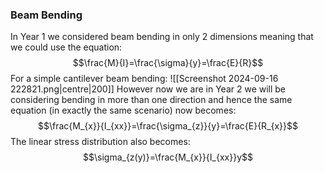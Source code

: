 ### Beam Bending
In Year 1 we considered beam bending in only 2 dimensions meaning that we could use the equation:
$$\frac{M}{I}=\frac{\sigma}{y}=\frac{E}{R}$$
For a simple cantilever beam bending:
![[Screenshot 2024-09-16 222821.png|centre|200]]
However now we are in Year 2 we will be considering bending in more than one direction and hence the same equation (in exactly the same scenario) now becomes:
$$\frac{M_{x}}{I_{xx}}=\frac{\sigma_{z}}{y}=\frac{E}{R_{x}}$$
The linear stress distribution also becomes:
$$\sigma_{z(y)}=\frac{M_{x}}{I_{xx}}y$$
